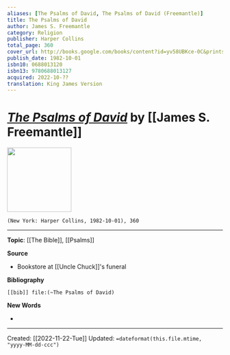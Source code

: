 ```yaml
---
aliases: [The Psalms of David, The Psalms of David (Freemantle)]
title: The Psalms of David
author: James S. Freemantle
category: Religion
publisher: Harper Collins
total_page: 360
cover_url: http://books.google.com/books/content?id=yv58UBKce-0C&printsec=frontcover&img=1&zoom=1&edge=curl&source=gbs_api
publish_date: 1982-10-01
isbn10: 0688013120
isbn13: 9780688013127
acquired: 2022-10-??
translation: King James Version
---
```

# *[The Psalms of David]()* by [[James S. Freemantle]]

<img src="https://g.christianbook.com/dg/product/cbd/f400/8013120.jpg" width=150>

`(New York: Harper Collins, 1982-10-01), 360`



--- 
**Topic**: [[The Bible]], [[Psalms]]

**Source**
- Bookstore at [[Uncle Chuck]]'s funeral


**Bibliography**

```query
[[bib]] file:(~The Psalms of David)
```
 

**New Words**

- 

---
Created: [[2022-11-22-Tue]]
Updated: `=dateformat(this.file.mtime, "yyyy-MM-dd-ccc")`